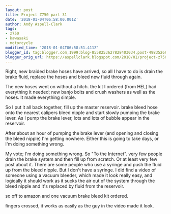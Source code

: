 ```yaml
---
layout: post
title: Project Z750 part 31
date: '2018-01-04T06:58:00.001Z'
author: Andy Aspell-Clark
tags:
- z750
- kawasaki
- motorcycle
modified_time: '2018-01-04T06:58:51.411Z'
blogger_id: tag:blogger.com,1999:blog-8558253627828403034.post-4983526950850180593
blogger_orig_url: https://aspellclark.blogspot.com/2018/01/project-z750-part-31.html
---
```



Right, new braided brake hoses have arrived, so all I have to do is drain the brake fluid, replace the hoses and bleed new fluid through again.

The new hoses went on without a hitch. the kit I ordered (from HEL) had everything it needed; new banjo bolts and crush washers as well as the hoses. It made everything simple.

So I put it all back together, fill up the master reservoir. brake bleed hose onto the nearest calipers bleed nipple and start slowly pumping the brake lever. As I pump the brake lever, lots and lots of bubble appear in the reservoir.

After about an hour of pumping the brake lever (and opening and closing the bleed nipple) I'm getting nowhere. Either this is going to take days, or I'm doing something wrong.

My vote; I'm doing something wrong. So "To the Internet". very few people drain the brake system and then fill up from scratch. Or at least very few post about it. There are some people who use a syringe and push the fluid up from the bleed nipple. But I don't have a syringe. I did find a video of someone using a vacuum bleeder, which made it look really easy, and logically it should work as it sucks the air out of the system through the bleed nipple and it's replaced by fluid from the reservoir.

so off to amazon and one vacuum brake bleed kit ordered.

fingers crossed, it works as easily as the guy in the video made it look.

